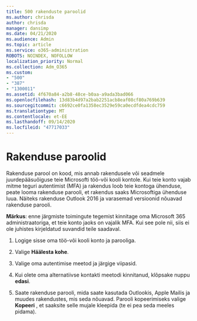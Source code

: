 ```yaml
---
title: 500 rakenduste paroolid
ms.author: chrisda
author: chrisda
manager: dansimp
ms.date: 04/21/2020
ms.audience: Admin
ms.topic: article
ms.service: o365-administration
ROBOTS: NOINDEX, NOFOLLOW
localization_priority: Normal
ms.collection: Adm_O365
ms.custom:
- "500"
- "387"
- "1300011"
ms.assetid: 4f670a84-a2b8-48ce-b0aa-a9ada3bad066
ms.openlocfilehash: 13d83b4d97a2bab2251acb8eaf08cf80a769b639
ms.sourcegitcommit: c6692ce0fa1358ec3529e59ca0ecdfdea4cdc759
ms.translationtype: MT
ms.contentlocale: et-EE
ms.lasthandoff: 09/14/2020
ms.locfileid: "47717033"
---
```

# <a name="app-passwords"></a>Rakenduse paroolid

Rakenduse parool on kood, mis annab rakendusele või seadmele juurdepääsuõiguse teie Microsofti töö-või kooli kontole. Kui teie konto vajab mitme teguri autentimist (MFA) ja rakendus loob teie kontoga ühenduse, peate looma rakenduse parooli, et rakendus saaks Microsoftiga ühenduse luua. Näiteks rakenduse Outlook 2016 ja varasemad versioonid nõuavad rakenduse parooli.

 **Märkus**: enne järgmiste toimingute tegemist kinnitage oma Microsoft 365 administraatoriga, et teie konto jaoks on vajalik MFA. Kui see pole nii, siis ei ole juhistes kirjeldatud suvandid teile saadaval.

1. Logige sisse oma töö-või kooli konto ja parooliga.

2. Valige **Häälesta kohe**.

3. Valige oma autentimise meetod ja järgige viipasid.

4. Kui olete oma alternatiivse kontakti meetodi kinnitanud, klõpsake nuppu **edasi**.

5. Saate rakenduse parooli, mida saate kasutada Outlookis, Apple Mailis ja muudes rakendustes, mis seda nõuavad. Parooli kopeerimiseks valige **Kopeeri** , et saaksite selle mujale kleepida (te ei pea seda meeles pidama).
